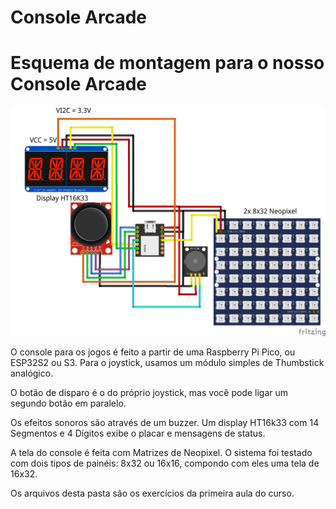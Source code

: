 # Console Arcade

# Esquema de montagem para o nosso Console Arcade
![Esquema de Montagem](https://github.com/djairjr/oficina_CircuitPython/blob/main/aula_09_Console/images/Xiao_Neopixel_bb.png)

O console para os jogos é feito a partir de uma Raspberry Pi Pico, ou ESP32S2 ou S3.
Para o joystick, usamos um módulo simples de Thumbstick analógico.

O botão de disparo é o do próprio joystick, mas você pode ligar um segundo botão em
paralelo.

Os efeitos sonoros são através de um buzzer.
Um display HT16k33 com 14 Segmentos e 4 Dígitos exibe o placar e mensagens de status.

A tela do console é feita com Matrizes de Neopixel. O sistema foi testado com dois tipos
de painéis: 8x32 ou 16x16, compondo com eles uma tela de 16x32.

Os arquivos desta pasta são os exercícios da primeira aula do curso.


